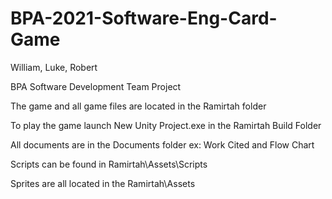 # BPA-2021-Software-Eng-Card-Game

William, Luke, Robert

BPA Software Development Team Project

The game and all game files are located in the Ramirtah folder

To play the game launch New Unity Project.exe in the Ramirtah Build Folder

All documents are in the Documents folder ex: Work Cited and Flow Chart

Scripts can be found in Ramirtah\Assets\Scripts

Sprites are all located in the Ramirtah\Assets
